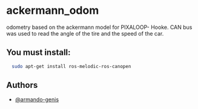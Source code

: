 # ackermann_odom

odometry based on the ackermann model for PIXALOOP- Hooke. CAN bus was used to read the angle of the tire and the speed of the car.
 
## You must install: 

```bash
  sudo apt-get install ros-melodic-ros-canopen
```

## Authors

- [@armando-genis](https://github.com/armando-genis)